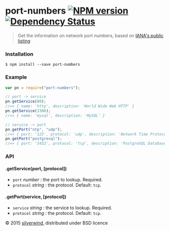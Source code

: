 # port-numbers [![NPM version](https://img.shields.io/npm/v/port-numbers.svg?style=flat)](https://www.npmjs.org/package/port-numbers) [![Dependency Status](http://img.shields.io/david/silverwind/port-numbers.svg?style=flat)](https://david-dm.org/silverwind/port-numbers)
> Get the information on network port numbers, based on [IANA's public listing](http://www.iana.org/assignments/service-names-port-numbers/service-names-port-numbers.xhtml)

### Installation
```
$ npm install --save port-numbers
```
### Example
```js
var pn = require("port-numbers");

// port -> service
pn.getService(80);
//=> { name: 'http', description: 'World Wide Web HTTP' }
pn.getService(3306);
//=> { name: 'mysql', description: 'MySQL' }

// service -> port
pn.getPort("ntp", "udp");
//=> { port: '123', protocol: 'udp', description: 'Network Time Protocol' }
pn.getPort("postgresql");
//=> { port: '5432', protocol: 'tcp', description: 'PostgreSQL Database' }
```

### API
#### .getService(port, [protocol])
- `port` *number* : the port to lookup. Required.
- `protocol` *string* : the protocol. Default: `tcp`.

#### .getPort(service, [protocol])
- `service` *string* : the service to lookup. Required.
- `protocol` *string* : the protocol. Default: `tcp`.

© 2015 [silverwind](https://github.com/silverwind), distributed under BSD licence
